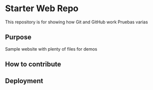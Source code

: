 # Starter Web Repo

This repository is for showing how Git and GitHub work
Pruebas varias
## Purpose

Sample website with plenty of files for demos

## How to contribute

## Deployment
